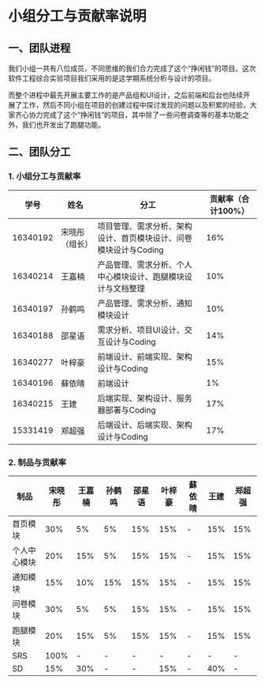 # 小组分工与贡献率说明

## 一、团队进程
我们小组一共有八位成员，不同思维的我们合力完成了这个“挣闲钱”的项目。这次软件工程综合实验项目我们采用的是这学期系统分析与设计的项目。

而整个进程中最先开展主要工作的是产品组和UI设计，之后前端和后台也陆续开展了工作，然后不同小组在项目的创建过程中探讨发现的问题以及积累的经验，大家齐心协力完成了这个“挣闲钱”的项目，其中除了一些问卷调查等的基本功能之外，我们也开发出了跑腿功能。

## 二、团队分工

### 1. 小组分工与贡献率

学号 | 姓名 | 分工 | 贡献率（合计100%）
---|---|---|---
16340192 | 宋晓彤（组长） | 项目管理、需求分析、架构设计、首页模块设计、问卷模块设计与Coding | 16% 
16340214 | 王嘉楠 | 产品管理、需求分析、个人中心模块设计、跑腿模块设计与文档整理 | 10%
16340197 | 孙鹤鸣 | 产品管理、需求分析、通知模块设计 | 10% 
16340188 | 邵星语 | 需求分析、项目UI设计、交互设计与Coding | 14% 
16340277 | 叶梓豪 | 前端设计、前端实现、架构设计与Coding | 15% 
16340196 | 蘇依晴 | 前端设计 | 1% 
16340215 |  王建  | 后端实现、架构设计、服务器部署与Coding | 17% 
15331419 | 郑超强 | 后端设计、后端实现、架构设计与Coding | 17% 


### 2. 制品与贡献率

制品 | 宋晓彤 | 王嘉楠 | 孙鹤鸣 | 邵星语 | 叶梓豪 | 蘇依晴 | 王建 | 郑超强
---|---|---|---|---|---|---|---|---
首页模块 | 30% | 5% | 5% | 15% | 15% | - | 15% | 15%
个人中心模块 | 20% | 15% | 5% | 15% | 15% | - | 15% | 15%
通知模块 | 15% | 10% | 15% | 15% | 15% | - | 15% | 15%
问卷模块 | 30% | 5% | 5% | 15% | 15% | - | 15% | 15%
跑腿模块 | 20% | 15% | 5% | 15% | 15% | - | 15% | 15%
SRS | 100% | - | - | - | - | - | - | -
SD | 15% | 30% | - | - | 15% | - | 40% | -

